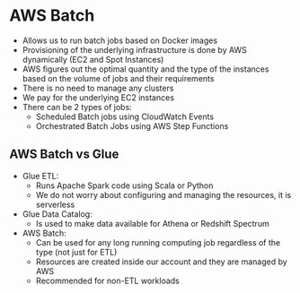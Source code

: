 # AWS Batch

- Allows us to run batch jobs based on Docker images
- Provisioning of the underlying infrastructure is done by AWS dynamically (EC2 and Spot Instances)
- AWS figures out the optimal quantity and the type of the instances based on the volume of jobs and their requirements
- There is no need to manage any clusters
- We pay for the underlying EC2 instances
- There can be 2 types of jobs:
    - Scheduled Batch jobs using CloudWatch Events
    - Orchestrated Batch Jobs using AWS Step Functions

## AWS Batch vs Glue

- Glue ETL:
    - Runs Apache Spark code using Scala or Python
    - We do not worry about configuring and managing the resources, it is serverless
- Glue Data Catalog:
    - Is used to make data available for Athena or Redshift Spectrum
- AWS Batch:
    - Can be used for any long running computing job regardless of the type (not just for ETL)
    - Resources are created inside our account and they are managed by AWS
    - Recommended for non-ETL workloads